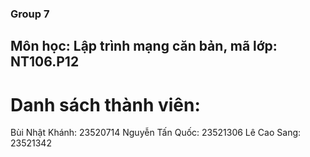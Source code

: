 ### Group 7
## Môn học: Lập trình mạng căn bản, mã lớp: NT106.P12
# Danh sách thành viên:
Bùi Nhật Khánh: 23520714
Nguyễn Tấn Quốc: 23521306
Lê Cao Sang: 23521342
